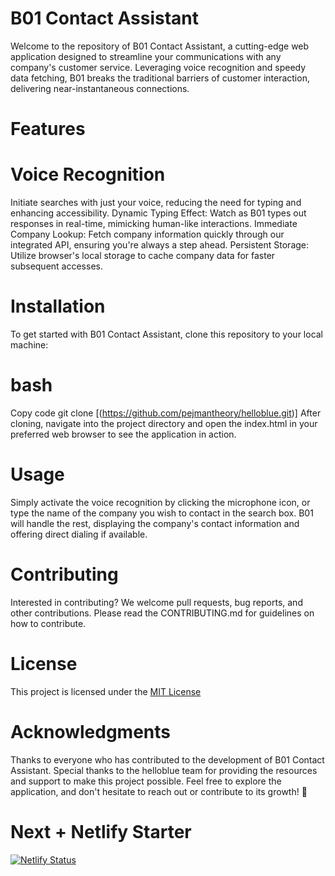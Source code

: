 # B01 Contact Assistant
Welcome to the repository of B01 Contact Assistant, a cutting-edge web application designed to streamline your communications with any company's customer service. Leveraging voice recognition and speedy data fetching, B01 breaks the traditional barriers of customer interaction, delivering near-instantaneous connections.

# Features
# Voice Recognition 
Initiate searches with just your voice, reducing the need for typing and enhancing accessibility.
Dynamic Typing Effect: Watch as B01 types out responses in real-time, mimicking human-like interactions.
Immediate Company Lookup: Fetch company information quickly through our integrated API, ensuring you're always a step ahead.
Persistent Storage: Utilize browser's local storage to cache company data for faster subsequent accesses.
# Installation
To get started with B01 Contact Assistant, clone this repository to your local machine:

# bash
Copy code
git clone [(https://github.com/pejmantheory/helloblue.git)]
After cloning, navigate into the project directory and open the index.html in your preferred web browser to see the application in action.

# Usage
Simply activate the voice recognition by clicking the microphone icon, or type the name of the company you wish to contact in the search box. B01 will handle the rest, displaying the company's contact information and offering direct dialing if available.

# Contributing
Interested in contributing? We welcome pull requests, bug reports, and other contributions. Please read the CONTRIBUTING.md for guidelines on how to contribute.

# License
This project is licensed under the [MIT License](https://github.com/pejmantheory/helloblue/blob/main/LICENSE.md)


# Acknowledgments
Thanks to everyone who has contributed to the development of B01 Contact Assistant.
Special thanks to the helloblue team for providing the resources and support to make this project possible.
Feel free to explore the application, and don't hesitate to reach out or contribute to its growth! 🚀

# Next + Netlify Starter
[![Netlify Status](https://api.netlify.com/api/v1/badges/221cf2a1-0447-4d32-ace5-5c177916fc4e/deploy-status)](https://app.netlify.com/sites/helloblueai/deploys)
